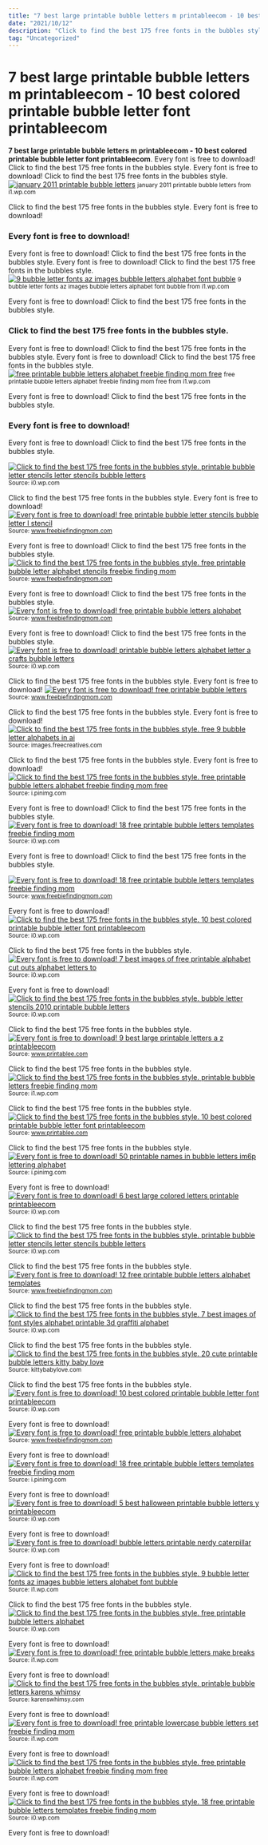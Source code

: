 ```yaml
---
title: "7 best large printable bubble letters m printableecom - 10 best colored printable bubble letter font printableecom"
date: "2021/10/12"
description: "Click to find the best 175 free fonts in the bubbles style."
tag: "Uncategorized"
---
```


# 7 best large printable bubble letters m printableecom - 10 best colored printable bubble letter font printableecom
**7 best large printable bubble letters m printableecom - 10 best colored printable bubble letter font printableecom**. Every font is free to download! Click to find the best 175 free fonts in the bubbles style.
Every font is free to download! Click to find the best 175 free fonts in the bubbles style.
[![january 2011 printable bubble letters](https://i1.wp.com/2.bp.blogspot.com/_moDkM2GCEuQ/TSCqShoNHfI/AAAAAAAAJ5c/4Li7pbSe9F4/s1600/printable_bubble_letters.png "january 2011 printable bubble letters")](https://i1.wp.com/2.bp.blogspot.com/_moDkM2GCEuQ/TSCqShoNHfI/AAAAAAAAJ5c/4Li7pbSe9F4/s1600/printable_bubble_letters.png)
<small>january 2011 printable bubble letters from i1.wp.com</small>

Click to find the best 175 free fonts in the bubbles style. Every font is free to download!

### Every font is free to download!
Every font is free to download! Click to find the best 175 free fonts in the bubbles style.
Every font is free to download! Click to find the best 175 free fonts in the bubbles style.
[![9 bubble letter fonts az images bubble letters alphabet font bubble](https://i1.wp.com/www.newdesignfile.com/postpic/2015/10/3d-graffiti-alphabet-fonts_324515.jpg "9 bubble letter fonts az images bubble letters alphabet font bubble")](https://i1.wp.com/www.newdesignfile.com/postpic/2015/10/3d-graffiti-alphabet-fonts_324515.jpg)
<small>9 bubble letter fonts az images bubble letters alphabet font bubble from i1.wp.com</small>

Every font is free to download! Click to find the best 175 free fonts in the bubbles style.

### Click to find the best 175 free fonts in the bubbles style.
Every font is free to download! Click to find the best 175 free fonts in the bubbles style.
Every font is free to download! Click to find the best 175 free fonts in the bubbles style.
[![free printable bubble letters alphabet freebie finding mom free](https://i1.wp.com/i.pinimg.com/736x/40/44/39/404439bb75030cde31575d9c32727a8e.jpg "free printable bubble letters alphabet freebie finding mom free")](https://i1.wp.com/i.pinimg.com/736x/40/44/39/404439bb75030cde31575d9c32727a8e.jpg)
<small>free printable bubble letters alphabet freebie finding mom free from i1.wp.com</small>

Every font is free to download! Click to find the best 175 free fonts in the bubbles style.

### Every font is free to download!
Every font is free to download! Click to find the best 175 free fonts in the bubbles style.


[![Click to find the best 175 free fonts in the bubbles style. printable bubble letter stencils letter stencils bubble letters](https://tse3.mm.bing.net/th?id=OIP.Q4CLpSJpmDQ2oQv6qH3RRQHaHa&amp;pid=Api "printable bubble letter stencils letter stencils bubble letters")](https://i0.wp.com/i.pinimg.com/originals/df/f9/84/dff984451d1d5cf9b08130c553e3b73f.jpg)
<small>Source: i0.wp.com</small>

Click to find the best 175 free fonts in the bubbles style. Every font is free to download!
[![Every font is free to download! free printable bubble letter stencils bubble letter l stencil](https://tse1.mm.bing.net/th?id=OIP.HBdMOKKlt6XknLo6M4jUeQHaLG&amp;pid=Api "free printable bubble letter stencils bubble letter l stencil")](https://www.freebiefindingmom.com/wp-content/uploads/2020/12/Free-Printable-Bubble-Letter-Stencils-Bubble-Letter-L-2.jpg)
<small>Source: www.freebiefindingmom.com</small>

Every font is free to download! Click to find the best 175 free fonts in the bubbles style.
[![Click to find the best 175 free fonts in the bubbles style. free printable bubble letter alphabet stencils freebie finding mom](https://tse3.mm.bing.net/th?id=OIP.PbkUdTkHKZtJALOZRfZ6tAHaLH&amp;pid=Api "free printable bubble letter alphabet stencils freebie finding mom")](https://www.freebiefindingmom.com/wp-content/uploads/2020/12/Free-Printable-Bubble-Letter-Stencils-Bubble-Letter-E-Stencil-1024x1536.jpg)
<small>Source: www.freebiefindingmom.com</small>

Every font is free to download! Click to find the best 175 free fonts in the bubbles style.
[![Every font is free to download! free printable bubble letters alphabet](https://tse4.mm.bing.net/th?id=OIP.BnjCmePrzxO-oh4bJJ7IggHaHn&amp;pid=Api "free printable bubble letters alphabet")](https://www.freebiefindingmom.com/wp-content/uploads/2017/02/Bubble-Letter-B-1.jpg)
<small>Source: www.freebiefindingmom.com</small>

Every font is free to download! Click to find the best 175 free fonts in the bubbles style.
[![Every font is free to download! printable bubble letters alphabet letter a crafts bubble letters](https://tse3.mm.bing.net/th?id=OIP.BW8lCwIZ8pcGitWnVczLWwHaJl&amp;pid=Api "printable bubble letters alphabet letter a crafts bubble letters")](https://i0.wp.com/i.pinimg.com/originals/56/da/03/56da0351cd164ac8ee6f6df6fedf0411.gif)
<small>Source: i0.wp.com</small>

Click to find the best 175 free fonts in the bubbles style. Every font is free to download!
[![Every font is free to download! free printable bubble letters](https://tse3.mm.bing.net/th?id=OIP.L6fn_Mx_XzMVzUYWfeVBUQHaFu&amp;pid=Api "free printable bubble letters")](https://www.freebiefindingmom.com/wp-content/uploads/2015/09/Free-Printable-Bubble-Letters-Download.jpg)
<small>Source: www.freebiefindingmom.com</small>

Click to find the best 175 free fonts in the bubbles style. Every font is free to download!
[![Click to find the best 175 free fonts in the bubbles style. free 9 bubble letter alphabets in ai](https://tse4.mm.bing.net/th?id=OIP.2ZXajEmrcgo5JxQibthIyQHaHd&amp;pid=Api "free 9 bubble letter alphabets in ai")](https://images.freecreatives.com/wp-content/uploads/2017/01/Printable-Bubble-Letter-Alphabet.jpg)
<small>Source: images.freecreatives.com</small>

Click to find the best 175 free fonts in the bubbles style. Every font is free to download!
[![Click to find the best 175 free fonts in the bubbles style. free printable bubble letters alphabet freebie finding mom free](https://tse1.mm.bing.net/th?id=OIP.RFbF3gNejhsm_lgSn7dsywHaGz&amp;pid=Api "free printable bubble letters alphabet freebie finding mom free")](https://i.pinimg.com/736x/a6/14/4f/a6144feb6bf99b43bcd42cad552ae83a.jpg)
<small>Source: i.pinimg.com</small>

Every font is free to download! Click to find the best 175 free fonts in the bubbles style.
[![Every font is free to download! 18 free printable bubble letters templates freebie finding mom](https://tse3.mm.bing.net/th?id=OIP.zX4FI10whem58IIoBE78ZwHaLG&amp;pid=Api "18 free printable bubble letters templates freebie finding mom")](https://i0.wp.com/www.freebiefindingmom.com/wp-content/uploads/2021/01/Free-Printable-Bubble-Letter-Stencils-Bubble-Letter-C-2.jpg)
<small>Source: i0.wp.com</small>

Every font is free to download! Click to find the best 175 free fonts in the bubbles style.

[![Every font is free to download! 18 free printable bubble letters templates freebie finding mom](https://tse1.mm.bing.net/th?id=OIP.z7kVTN14BpHubx5OzPD-nQHaLG&amp;pid=Api "18 free printable bubble letters templates freebie finding mom")](https://www.freebiefindingmom.com/wp-content/uploads/2021/01/Free-Printable-Bubble-Letter-Stencils-Bubble-Letter-A-2-1366x2048.jpg)
<small>Source: www.freebiefindingmom.com</small>

Every font is free to download!
[![Click to find the best 175 free fonts in the bubbles style. 10 best colored printable bubble letter font printableecom](https://tse1.mm.bing.net/th?id=OIP.g4RTX24ZCdf_7qGiq4V__QHaFv&amp;pid=Api "10 best colored printable bubble letter font printableecom")](https://i0.wp.com/www.printablee.com/postpic/2013/03/large-printable-bubble-letters_87649.JPG)
<small>Source: i0.wp.com</small>

Click to find the best 175 free fonts in the bubbles style.
[![Every font is free to download! 7 best images of free printable alphabet cut outs alphabet letters to](https://tse4.mm.bing.net/th?id=OIP.fSBGNDDEDg4momQaUqy2mAHaE9&amp;pid=Api "7 best images of free printable alphabet cut outs alphabet letters to")](https://i0.wp.com/www.printablee.com/postpic/2012/06/free-bubble-letter-stencils-printable-cut-out_31929.jpg)
<small>Source: i0.wp.com</small>

Every font is free to download!
[![Click to find the best 175 free fonts in the bubbles style. bubble letter stencils 2010 printable bubble letters](https://tse1.mm.bing.net/th?id=OIP.xAdgiJQz5NPEaXyptGTJ4gHaHa&amp;pid=Api "bubble letter stencils 2010 printable bubble letters")](https://i0.wp.com/2.bp.blogspot.com/_moDkM2GCEuQ/TMImlcX8_nI/AAAAAAAAJj0/JA8o8z6ptaI/s1600/bubble_letter_stencils.gif)
<small>Source: i0.wp.com</small>

Click to find the best 175 free fonts in the bubbles style.
[![Every font is free to download! 9 best large printable letters a z printableecom](https://tse2.mm.bing.net/th?id=OIP.5Uva9ChTlSUU66xwrvlIbgHaHa&amp;pid=Api "9 best large printable letters a z printableecom")](https://www.printablee.com/postpic/2015/01/free-printable-bubble-letters_2563.JPG)
<small>Source: www.printablee.com</small>

Click to find the best 175 free fonts in the bubbles style.
[![Click to find the best 175 free fonts in the bubbles style. printable bubble letters freebie finding mom](https://tse4.mm.bing.net/th?id=OIP.rFRRla9Yw5ygQsf9ySutJgHaJl&amp;pid=Api "printable bubble letters freebie finding mom")](https://i1.wp.com/www.freebiefindingmom.com/wp-content/uploads/2017/02/A.png)
<small>Source: i1.wp.com</small>

Click to find the best 175 free fonts in the bubbles style.
[![Click to find the best 175 free fonts in the bubbles style. 10 best colored printable bubble letter font printableecom](https://tse1.mm.bing.net/th?id=OIP.IrSXS5wZOTFLo1Jd14-68gHaHF&amp;pid=Api "10 best colored printable bubble letter font printableecom")](https://www.printablee.com/postpic/2021/03/large-printable-bubble-letters.jpg)
<small>Source: www.printablee.com</small>

Click to find the best 175 free fonts in the bubbles style.
[![Every font is free to download! 50 printable names in bubble letters im6p lettering alphabet](https://tse4.mm.bing.net/th?id=OIP.-oMiodaaksyWRTun_8Pn7gHaFw&amp;pid=Api "50 printable names in bubble letters im6p lettering alphabet")](https://i.pinimg.com/originals/95/77/49/957749db2d09598b41c27345d9066015.jpg)
<small>Source: i.pinimg.com</small>

Every font is free to download!
[![Every font is free to download! 6 best large colored letters printable printableecom](https://tse3.mm.bing.net/th?id=OIP.cHkI2dQFPgUnD7i9TGz52QHaF_&amp;pid=Api "6 best large colored letters printable printableecom")](https://i0.wp.com/www.printablee.com/postpic/2012/06/tie-dye-bubble-letters_388660.jpg)
<small>Source: i0.wp.com</small>

Click to find the best 175 free fonts in the bubbles style.
[![Click to find the best 175 free fonts in the bubbles style. printable bubble letter stencils letter stencils bubble letters](https://tse3.mm.bing.net/th?id=OIP.Q4CLpSJpmDQ2oQv6qH3RRQHaHa&amp;pid=Api "printable bubble letter stencils letter stencils bubble letters")](https://i0.wp.com/i.pinimg.com/originals/df/f9/84/dff984451d1d5cf9b08130c553e3b73f.jpg)
<small>Source: i0.wp.com</small>

Click to find the best 175 free fonts in the bubbles style.
[![Every font is free to download! 12 free printable bubble letters alphabet templates](https://tse2.mm.bing.net/th?id=OIP.hMoXSFDhWIna9mhMIsKCSQHaKl&amp;pid=Api "12 free printable bubble letters alphabet templates")](https://www.freebiefindingmom.com/wp-content/uploads/2018/02/Free-Printable-Bubble-Letters-Alphabet-Templates-pin.jpg)
<small>Source: www.freebiefindingmom.com</small>

Click to find the best 175 free fonts in the bubbles style.
[![Click to find the best 175 free fonts in the bubbles style. 7 best images of font styles alphabet printable 3d graffiti alphabet](https://tse3.mm.bing.net/th?id=OIP.ePQl2Rm8am58W2EjKGBtcQHaG2&amp;pid=Api "7 best images of font styles alphabet printable 3d graffiti alphabet")](https://i0.wp.com/www.printablee.com/postpic/2010/11/graffiti-alphabet-bubble-letter-fonts_86395.jpg)
<small>Source: i0.wp.com</small>

Click to find the best 175 free fonts in the bubbles style.
[![Click to find the best 175 free fonts in the bubbles style. 20 cute printable bubble letters kitty baby love](https://tse1.mm.bing.net/th?id=OIP.abpErSismWA5383gj0Z1tAHaG0&amp;pid=Api "20 cute printable bubble letters kitty baby love")](https://kittybabylove.com/wp-content/uploads/2020/06/Printable-Bubble-Letter-B.jpg)
<small>Source: kittybabylove.com</small>

Click to find the best 175 free fonts in the bubbles style.
[![Every font is free to download! 10 best colored printable bubble letter font printableecom](https://tse3.mm.bing.net/th?id=OIP.R2L7Zm_RMpJ5kDUBc3Nu5wHaHa&amp;pid=Api "10 best colored printable bubble letter font printableecom")](https://i0.wp.com/printablee.com/postpic/2013/03/bubble-letters-coloring-pages_87645.png)
<small>Source: i0.wp.com</small>

Every font is free to download!
[![Every font is free to download! free printable bubble letters alphabet](https://tse4.mm.bing.net/th?id=OIP.BnjCmePrzxO-oh4bJJ7IggHaHn&amp;pid=Api "free printable bubble letters alphabet")](https://www.freebiefindingmom.com/wp-content/uploads/2017/02/Bubble-Letter-B-1.jpg)
<small>Source: www.freebiefindingmom.com</small>

Every font is free to download!
[![Every font is free to download! 18 free printable bubble letters templates freebie finding mom](https://tse1.mm.bing.net/th?id=OIP.B_HluDy8N2gYHNPJMoHEogHaLG&amp;pid=Api "18 free printable bubble letters templates freebie finding mom")](https://i.pinimg.com/736x/5f/eb/f3/5febf3b7a1cd7e9ba2bdbbd0f0951da2.jpg)
<small>Source: i.pinimg.com</small>

Every font is free to download!
[![Every font is free to download! 5 best halloween printable bubble letters y printableecom](https://tse3.mm.bing.net/th?id=OIP.E0010PzAIazyo_jPW7pE4wHaGR&amp;pid=Api "5 best halloween printable bubble letters y printableecom")](https://i0.wp.com/www.printablee.com/postpic/2013/10/halloween-bubble-letters_353897.jpg)
<small>Source: i0.wp.com</small>

Every font is free to download!
[![Every font is free to download! bubble letters printable nerdy caterpillar](https://tse4.mm.bing.net/th?id=OIP.LgFHxjbpgHwbVqHcTPKcZgHaJT&amp;pid=Api "bubble letters printable nerdy caterpillar")](https://i0.wp.com/www.nerdycaterpillar.com/wp-content/uploads/2019/04/Uppercase-Bubble-Letter-S.png)
<small>Source: i0.wp.com</small>

Every font is free to download!
[![Click to find the best 175 free fonts in the bubbles style. 9 bubble letter fonts az images bubble letters alphabet font bubble](https://tse3.mm.bing.net/th?id=OIP.rF1x4pdNl3tw70r3E927CQHaHa&amp;pid=Api "9 bubble letter fonts az images bubble letters alphabet font bubble")](https://i1.wp.com/www.newdesignfile.com/postpic/2015/10/3d-graffiti-alphabet-fonts_324515.jpg)
<small>Source: i1.wp.com</small>

Click to find the best 175 free fonts in the bubbles style.
[![Click to find the best 175 free fonts in the bubbles style. free printable bubble letters alphabet](https://tse4.mm.bing.net/th?id=OIP.qnQycTvq90pyCwJnWTHQAAHaKl&amp;pid=Api "free printable bubble letters alphabet")](https://i0.wp.com/www.freebiefindingmom.com/wp-content/uploads/2017/02/Free-Printable-Bubble-Letters-Alphabet-pin.jpg)
<small>Source: i0.wp.com</small>

Every font is free to download!
[![Every font is free to download! free printable bubble letters make breaks](https://tse3.mm.bing.net/th?id=OIP.h_LoRZy-JCSeiJs3KcC9kQHaHa&amp;pid=Api "free printable bubble letters make breaks")](https://i1.wp.com/makebreaks.com/wp-content/uploads/2019/01/BUBBLE-LETTERS-PV-01.jpg)
<small>Source: i1.wp.com</small>

Every font is free to download!
[![Click to find the best 175 free fonts in the bubbles style. printable bubble letters karens whimsy](https://tse4.mm.bing.net/th?id=OIP.QR9tPND9kB3Y0OGXXLEeQwHaD4&amp;pid=Api "printable bubble letters karens whimsy")](https://karenswhimsy.com/wp-content/uploads/2019/08/printable-bubble-letters.jpg)
<small>Source: karenswhimsy.com</small>

Every font is free to download!
[![Every font is free to download! free printable lowercase bubble letters set freebie finding mom](https://tse2.mm.bing.net/th?id=OIP.sJ32w_uGHdPG5QXbs63-1QHaJl&amp;pid=Api "free printable lowercase bubble letters set freebie finding mom")](https://i1.wp.com/www.freebiefindingmom.com/wp-content/uploads/2021/01/Free-Printable-Lowercase-Bubble-Letters-Set-791x1024.jpg)
<small>Source: i1.wp.com</small>

Every font is free to download!
[![Click to find the best 175 free fonts in the bubbles style. free printable bubble letters alphabet freebie finding mom free](https://tse2.mm.bing.net/th?id=OIP.LOTtyC9aD_Yy3FfI0vW-WgHaIS&amp;pid=Api "free printable bubble letters alphabet freebie finding mom free")](https://i1.wp.com/i.pinimg.com/736x/40/44/39/404439bb75030cde31575d9c32727a8e.jpg)
<small>Source: i1.wp.com</small>

Every font is free to download!
[![Click to find the best 175 free fonts in the bubbles style. 18 free printable bubble letters templates freebie finding mom](https://tse2.mm.bing.net/th?id=OIP.1eRdqHkCCD5uTSZasZsaWAHaKP&amp;pid=Api "18 free printable bubble letters templates freebie finding mom")](https://i0.wp.com/i.pinimg.com/736x/b3/1a/11/b31a114b93ca87a4dc316a10eb0a7103.jpg)
<small>Source: i0.wp.com</small>

Every font is free to download!
